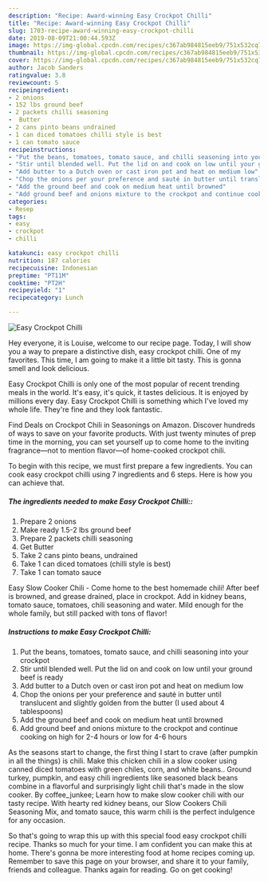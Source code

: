 ```yaml
---
description: "Recipe: Award-winning Easy Crockpot Chilli"
title: "Recipe: Award-winning Easy Crockpot Chilli"
slug: 1703-recipe-award-winning-easy-crockpot-chilli
date: 2019-08-09T21:00:44.593Z
image: https://img-global.cpcdn.com/recipes/c367ab984815eeb9/751x532cq70/easy-crockpot-chilli-recipe-main-photo.jpg
thumbnail: https://img-global.cpcdn.com/recipes/c367ab984815eeb9/751x532cq70/easy-crockpot-chilli-recipe-main-photo.jpg
cover: https://img-global.cpcdn.com/recipes/c367ab984815eeb9/751x532cq70/easy-crockpot-chilli-recipe-main-photo.jpg
author: Jacob Sanders
ratingvalue: 3.8
reviewcount: 5
recipeingredient:
- 2 onions
- 152 lbs ground beef
- 2 packets chilli seasoning
-  Butter
- 2 cans pinto beans undrained
- 1 can diced tomatoes chilli style is best
- 1 can tomato sauce
recipeinstructions:
- "Put the beans, tomatoes, tomato sauce, and chilli seasoning into your crockpot"
- "Stir until blended well. Put the lid on and cook on low until your ground beef is ready"
- "Add butter to a Dutch oven or cast iron pot and heat on medium low"
- "Chop the onions per your preference and sauté in butter until translucent and slightly golden from the butter (I used about 4 tablespoons)"
- "Add the ground beef and cook on medium heat until browned"
- "Add ground beef and onions mixture to the crockpot and continue cooking on high for 2-4 hours or low for 4-6 hours"
categories:
- Resep
tags:
- easy
- crockpot
- chilli

katakunci: easy crockpot chilli
nutrition: 187 calories
recipecuisine: Indonesian
preptime: "PT11M"
cooktime: "PT2H"
recipeyield: "1"
recipecategory: Lunch

---
```



![Easy Crockpot Chilli](https://img-global.cpcdn.com/recipes/c367ab984815eeb9/751x532cq70/easy-crockpot-chilli-recipe-main-photo.jpg)

Hey everyone, it is Louise, welcome to our recipe page. Today, I will show you a way to prepare a distinctive dish, easy crockpot chilli. One of my favorites. This time, I am going to make it a little bit tasty. This is gonna smell and look delicious.

Easy Crockpot Chilli is only one of the most popular of recent trending meals in the world. It's easy, it's quick, it tastes delicious. It is enjoyed by millions every day. Easy Crockpot Chilli is something which I've loved my whole life. They're fine and they look fantastic.

Find Deals on Crockpot Chili in Seasonings on Amazon. Discover hundreds of ways to save on your favorite products. With just twenty minutes of prep time in the morning, you can set yourself up to come home to the inviting fragrance—not to mention flavor—of home-cooked crockpot chili.


To begin with this recipe, we must first prepare a few ingredients. You can cook easy crockpot chilli using 7 ingredients and 6 steps. Here is how you can achieve that.

##### The ingredients needed to make Easy Crockpot Chilli::

1. Prepare 2 onions
1. Make ready 1.5-2 lbs ground beef
1. Prepare 2 packets chilli seasoning
1. Get  Butter
1. Take 2 cans pinto beans, undrained
1. Take 1 can diced tomatoes (chilli style is best)
1. Take 1 can tomato sauce


Easy Slow Cooker Chili - Come home to the best homemade chili! After beef is browned, and grease drained, place in crockpot. Add in kidney beans, tomato sauce, tomatoes, chili seasoning and water. Mild enough for the whole family, but still packed with tons of flavor! 

##### Instructions to make Easy Crockpot Chilli:

1. Put the beans, tomatoes, tomato sauce, and chilli seasoning into your crockpot
1. Stir until blended well. Put the lid on and cook on low until your ground beef is ready
1. Add butter to a Dutch oven or cast iron pot and heat on medium low
1. Chop the onions per your preference and sauté in butter until translucent and slightly golden from the butter (I used about 4 tablespoons)
1. Add the ground beef and cook on medium heat until browned
1. Add ground beef and onions mixture to the crockpot and continue cooking on high for 2-4 hours or low for 4-6 hours


As the seasons start to change, the first thing I start to crave (after pumpkin in all the things) is chili. Make this chicken chili in a slow cooker using canned diced tomatoes with green chiles, corn, and white beans.. Ground turkey, pumpkin, and easy chili ingredients like seasoned black beans combine in a flavorful and surprisingly light chili that&#39;s made in the slow cooker. By coffee_junkee; Learn how to make slow cooker chili with our tasty recipe. With hearty red kidney beans, our Slow Cookers Chili Seasoning Mix, and tomato sauce, this warm chili is the perfect indulgence for any occasion. 

So that's going to wrap this up with this special food easy crockpot chilli recipe. Thanks so much for your time. I am confident you can make this at home. There's gonna be more interesting food at home recipes coming up. Remember to save this page on your browser, and share it to your family, friends and colleague. Thanks again for reading. Go on get cooking!
